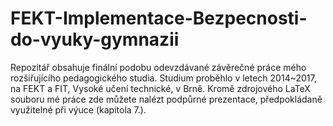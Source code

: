 # FEKT-Implementace-Bezpecnosti-do-vyuky-gymnazii

Repozitář obsahuje finální podobu odevzdávané závěrečné práce mého rozšiřujícího pedagogického studia. Studium proběhlo v letech 2014~2017, na FEKT a FIT, Vysoké učení technické, v Brně. Kromě zdrojového LaTeX souboru mé práce zde můžete nalézt podpůrné prezentace, předpokládaně využitelné při výuce (kapitola 7.). 

